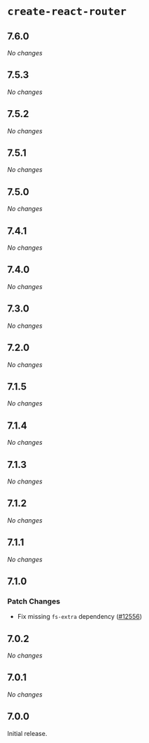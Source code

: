 # `create-react-router`

## 7.6.0

_No changes_

## 7.5.3

_No changes_

## 7.5.2

_No changes_

## 7.5.1

_No changes_

## 7.5.0

_No changes_

## 7.4.1

_No changes_

## 7.4.0

_No changes_

## 7.3.0

_No changes_

## 7.2.0

_No changes_

## 7.1.5

_No changes_

## 7.1.4

_No changes_

## 7.1.3

_No changes_

## 7.1.2

_No changes_

## 7.1.1

_No changes_

## 7.1.0

### Patch Changes

- Fix missing `fs-extra` dependency ([#12556](https://github.com/remix-run/react-router/pull/12556))

## 7.0.2

_No changes_

## 7.0.1

_No changes_

## 7.0.0

Initial release.
